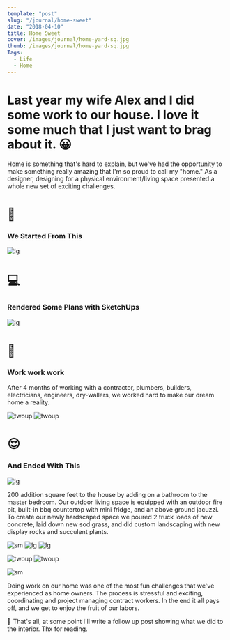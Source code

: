 ```yaml
---
template: "post"
slug: "/journal/home-sweet"
date: "2018-04-10"
title: Home Sweet
cover: /images/journal/home-yard-sq.jpg
thumb: /images/journal/home-yard-sq.jpg
Tags:
  - Life
  - Home
---
```


# Last year my wife Alex and I did some work to our house. I love it some much that I just want to brag about it. 😀

Home is something that's hard to explain, but we've had the opportunity to make something really amazing that I'm so proud to call my "home." As a designer, designing for a physical environment/living space presented a whole new set of exciting challenges.

# 🔨

### We Started From This

![lg](/images/journal/home-before.jpg)

# 💻

### Rendered Some Plans with SketchUps

![lg](/journal-gif/home-vid.gif)

# 💪

### Work work work

After 4 months of working with a contractor, plumbers, builders, electricians, engineers, dry-wallers, we worked hard to make our dream home a reality.

![twoup](/journal-gif/home-timelapse.gif)
![twoup](/journal-gif/home-timelapse-02.gif)

# 😍

### And Ended With This

![lg](/images/journal/home-yard-sq.jpg)

200 addition square feet to the house by adding on a bathroom to the master bedroom. Our outdoor living space is equipped with an outdoor fire pit, built-in bbq countertop with mini fridge, and an above ground jacuzzi. To create our newly hardscaped space we poured 2 truck loads of new concrete, laid down new sod grass, and did custom landscaping with new display rocks and succulent plants.

![sm](/images/journal/home-full.jpg)
![lg](/images/journal/home-deck.jpg)
![lg](/images/journal/home-firepit.jpg)

![twoup](/images/journal/home-kitty.jpg)
![twoup](/images/journal/home-puppy.jpg)

![sm](/images/journal/home-chairs.jpg)

Doing work on our home was one of the most fun challenges that we've experienced as home owners. The process is stressful and exciting, coordinating and project managing contract workers. In the end it all pays off, and we get to enjoy the fruit of our labors.

🙂 That's all, at some point I'll write a follow up post showing what we did to the interior. Thx for reading.
